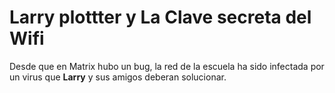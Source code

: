 # Larry plottter y La Clave secreta del Wifi

Desde que en Matrix hubo un bug, la red de la escuela
ha sido infectada por un virus que **Larry** y sus amigos
deberan solucionar.

